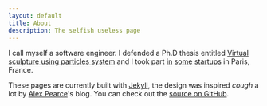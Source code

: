 ```yaml
---
layout: default
title: About
description: The selfish useless page
---
```


I call myself a software engineer. I defended a Ph.D thesis entitled [Virtual sculpture using particles system](http://www.theses.fr/2010ISAM0030) and I took part [in](http://capitainetrain.com) [some](http://tinyclues.com) [startups](http://sketchfab.com) in Paris, France.

These pages are currently built with [Jekyll](https://github.com/mojombo/jekyll), the design was inspired *cough* a lot by [Alex Pearce](http://alexpearce.me)'s blog. You can check out the [source on GitHub](https://github.com/mrchlblng/mrchlblng.github.io).
